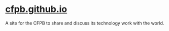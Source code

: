 # [cfpb.github.io](http://cfpb.github.io/)

A site for the CFPB to share and discuss its technology work with the world.  

